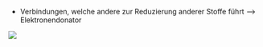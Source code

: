 - Verbindungen, welche andere zur Reduzierung anderer Stoffe führt --> Elektronendonator 

![](Pasted%20image%2020231120161354.png)


